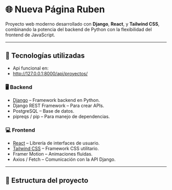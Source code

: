 


# 🌐 Nueva Página Ruben

Proyecto web moderno desarrollado con **Django**, **React**, y **Tailwind CSS**, combinando la potencia del backend de Python con la flexibilidad del frontend de JavaScript.

---



## 🚀 Tecnologías utilizadas
- Api funcional en:
- http://127.0.0.1:8000/api/proyectos/

### 🖥️ Backend

- [Django](https://www.djangoproject.com/) – Framework backend en Python.
- Django REST Framework – Para crear APIs.
- PostgreSQL – Base de datos.
- pipreqs / pip – Para manejo de dependencias.

### 💻 Frontend

- [React](https://reactjs.org/) – Librería de interfaces de usuario.
- [Tailwind CSS](https://tailwindcss.com/) – Framework CSS utilitario.
- Framer Motion – Animaciones fluidas.
- Axios / Fetch – Comunicación con la API Django.

---

## 📁 Estructura del proyecto
